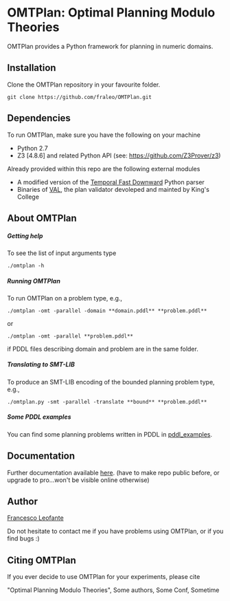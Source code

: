 # OMTPlan: Optimal Planning Modulo Theories

OMTPlan provides a Python framework for planning in numeric domains.


## Installation

Clone the OMTPlan repository in your favourite folder.
	
	git clone https://github.com/fraleo/OMTPlan.git


## Dependencies

To run OMTPlan, make sure you have the following on your machine

* Python 2.7
* Z3 [4.8.6] and related Python API (see: https://github.com/Z3Prover/z3)

Already provided within this repo are the following external modules

* A modified version of the [Temporal Fast Downward](http://gki.informatik.uni-freiburg.de/tools/tfd/) Python parser 
* Binaries of [VAL](https://github.com/KCL-Planning/VAL), the plan validator devoleped and mainted by King's College 


## About OMTPlan


##### Getting help

To see the list of input arguments type

	./omtplan -h


##### Running OMTPlan

To run OMTPlan on a problem type, e.g.,

	./omtplan -omt -parallel -domain **domain.pddl** **problem.pddl**

or

	./omtplan -omt -parallel **problem.pddl**

if PDDL files describing domain and problem are in the same folder.


##### Translating to SMT-LIB
 
To produce an SMT-LIB encoding of the bounded planning problem type, e.g.,

	./omtplan.py -smt -parallel -translate **bound** **problem.pddl** 
 

##### Some PDDL examples

You can find some planning problems written in PDDL in [pddl_examples](/pddl_examples).


## Documentation

Further documentation available [here](https://fraleo.github.io/OMTPlan/).
(have to make repo public before, or upgrade to pro...won't be visible 
online otherwise)


## Author

[Francesco Leofante](https://github.com/fraleo)

Do not hesitate to contact me if you have problems using OMTPlan, or if you find bugs :)


## Citing OMTPlan

If you ever decide to use OMTPlan for your experiments, please cite

"Optimal Planning Modulo Theories", Some authors, Some Conf, Sometime






